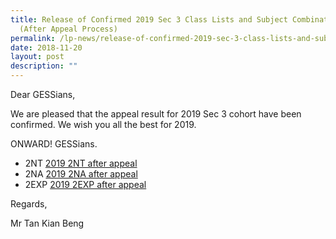 ```yaml
---
title: Release of Confirmed 2019 Sec 3 Class Lists and Subject Combinations
  (After Appeal Process)
permalink: /lp-news/release-of-confirmed-2019-sec-3-class-lists-and-subject-combinations-after-appeal-process/
date: 2018-11-20
layout: post
description: ""
---
```

Dear GESSians,

We are pleased that the appeal result for 2019 Sec 3 cohort have been confirmed. We wish you all the best for 2019.

ONWARD! GESSians.

* 2NT [2019 2NT after appeal](/files/2019-2NT-after-appeal.pdf)
* 2NA [2019 2NA after appeal](/files/2019-2NA-after-appeal.pdf)
* 2EXP [2019 2EXP after appeal](/files/2019-2Exp-after-appeal.pdf)

Regards,

Mr Tan Kian Beng